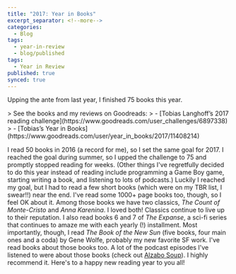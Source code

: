 ```yaml
---
title: "2017: Year in Books"
excerpt_separator: <!--more-->
categories:
  - Blog
tags:
  - year-in-review
  - blog/published
tags:
  - Year in Review
published: true
synced: true
---
```

Upping the ante from last year, I finished 75 books this year.
<!--more-->
<div class="notice--info">
> See the books and my reviews on Goodreads:
> - [Tobias Langhoff’s 2017 reading challenge](https://www.goodreads.com/user_challenges/6897338)
> - [Tobias’s Year in Books](https://www.goodreads.com/user/year_in_books/2017/11408214)
</div>

I read 50 books in 2016 (a record for me), so I set the same goal for 2017. I reached the goal during summer, so I upped the challenge to 75 and promptly stopped reading for weeks. (Other things I've regretfully decided to do this year instead of reading include programming a Game Boy game, starting writing a book, and listening to lots of podcasts.) Luckily I reached my goal, but I had to read a few short books (which were on my TBR list, I swear!!) near the end. I've read some 1000+ page books too, though, so I feel OK about it. Among those books we have two classics, *The Count of Monte-Cristo* and *Anna Karenina*. I loved both! Classics continue to live up to their reputation. I also read books 6 and 7 of *The Expanse*, a sci-fi series that continues to amaze me with each yearly (!) installment. Most importantly, though, I read *The Book of the New Sun* (five books, four main ones and a coda) by Gene Wolfe, probably my new favorite SF work. I've read books about those books too. A lot of the podcast episodes I've listened to were about those books (check out [Alzabo Soup](https://www.alzabosoup.com/)). I highly recommend it. Here's to a happy new reading year to you all!
